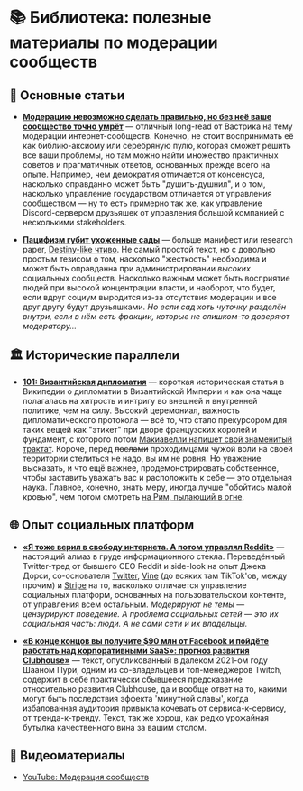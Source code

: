 # 📚 Библиотека: полезные материалы по модерации сообществ

## 📖 Основные статьи

- **[Модерацию невозможно сделать правильно, но без неё ваше сообщество точно умрёт](https://vas3k.blog/notes/moderation/)** — отличный long-read от Вастрика на тему модерации интернет-сообществ. Конечно, не стоит воспринимать её как библию-аксиому или серебряную пулю, которая сможет решить все ваши проблемы, но там можно найти множество практичных советов и прагматичных ответов, основанных прежде всего на опыте. Например, чем демократия отличается от консенсуса, насколько оправданно может быть "душить-душнил", и о том, насколько управление государством отличается от управления сообществом — ну то есть примерно так же, как управление Discord-сервером друзьяшек от управления большой компанией с несколькими stakeholders.

- **[Пацифизм губит ухоженные сады](/messages/foundation/library/pacifism_article)** — больше манифест или research paper, [Destiny-like чтиво](https://oldghost.thetraveler.group/ru/chapter/1645841515/Садовник_и_Жнец/). Не самый простой текст, но с довольно простым тезисом о том, насколько "жесткость" необходима и может быть оправданна при администрировании *высоких* социальных сообществ. Насколько важным может быть восприятие людей при высокой концентрации власти, и наоборот, что будет, если вдруг социум выродится из-за отсутствия модерации и все друг другу будут друзьяшками. *Но если сад хоть чуточку разделён внутри, если в нём есть фракции, которые не слишком-то доверяют модератору...*

## 🏛️ Исторические параллели

- **[101: Византийская дипломатия](https://ru.wikipedia.org/wiki/Византийская_дипломатия)** — короткая историческая статья в Википедии о дипломатии в Византийской Империи и как она чаще полагалась на хитрость и интригу во внешней и внутренней политике, чем на силу. Высокий церемониал, важность дипломатического протокола — всё то, что стало прекурсором для таких вещей как "этикет" при дворе французских королей и фундамент, с которого потом [Макиавелли напишет свой знаменитый трактат](https://ru.wikipedia.org/wiki/Макиавеллизм). Короче, перед ~~послами~~ проходимцами чужой воли на своей территории стелиться не надо, вы им не ровня. Но уважение высказать, и что ещё важнее, продемонстрировать собственное, чтобы заставить уважать вас и расположить к себе — это отдельная наука. Главное, конечно, знать меру, иногда лучше "обойтись малой кровью", чем потом смотреть [на Рим, пылающий в огне](https://kulturologia.ru/blogs/131016/31775/).

## 🌐 Опыт социальных платформ

- **[«Я тоже верил в свободу интернета. А потом управлял Reddit»](/messages/foundation/library/reddit_ceo_article)** — настоящий алмаз в груде информационного стекла. Переведённый Twitter-тред от бывшего CEO Reddit и side-look на опыт Джека Дорси, со-основателя [Twitter](https://en.wikipedia.org/wiki/Twitter), [Vine](https://en.wikipedia.org/wiki/Vine_(service)) (до всяких там TikTok'ов, между прочим) и [Stripe](https://stripe.com/en-gb-us) на то, насколько отличается управление социальных платформ, основанных на пользовательском контенте, от управления всем остальным. *Модерируют не темы — цензурируют поведение. А проблема социальных сетей — это их социальная часть: люди. А не сами сети и их владельцы.*

- **[«В конце концов вы получите $90 млн от Facebook и пойдёте работать над корпоративными SaaS»: прогноз развития Clubhouse»](/messages/foundation/library/clubhouse_article)** — текст, опубликованный в далеком 2021-ом году Шааном Пури, одним из со-владельцев и топ-менеджеров Twitch, содержит в себе практически сбывшееся предсказание относительно развития Clubhouse, да и вообще ответ на то, какими могут быть последствия эффекта 'минутной славы', когда избалованная аудитория привыкла кочевать от сервиса-к-сервису, от тренда-к-тренду. Текст, так же хорош, как редко урожайная бутылка качественного вина за вашим столом.


## 🎥 Видеоматериалы

- [YouTube: Модерация сообществ](https://www.youtube.com/watch?v=oxtvvRmZFWU)
